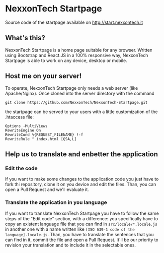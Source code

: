 # NexxonTech Startpage
Source code of the startpage available on http://start.nexxontech.it

## What's this?
NexxonTech Startpage is a home page suitable for any browser.
Written using Bootstrap and React.JS in a 100% responsive way, NexxonTech Startpage is able to work on any device, desktop or mobile.

## Host me on your server!
To operate, NexxonTech Startpage only needs a web server (like Apache/Nginx).
Once cloned into the server directory with the command
```Sh
git clone https://github.com/NexxonTech/NexxonTech-Startpage.git
```
the startpage can be served to your users with a little customization of the .htaccess file:
```
Options -MultiViews
RewriteEngine On
RewriteCond %{REQUEST_FILENAME} !-f
RewriteRule ^ index.html [QSA,L]
```

## Help us to translate and enbetter the application
### Edit the code
If you want to make some changes to the application code you just have to fork thi repository, clone it on you device and edit the files. Than, you can open a Pull Request and we'll evaluate it.
### Translate the application in you language
If you want to translate NexxonTech Startpage you have to follow the same steps of the "Edit code" section, with a difference: you specifically have to copy an existent language file that you can find in ```src/locale/*.locale.js``` in another one with a name written like ```[ISO 639-1 code of the language].locale.js```.
Than, you have to translate the sentences that you can find in it, commit the file and open a Pull Request. It'll be our priority to revision your translation and to include it in the selectable ones.
